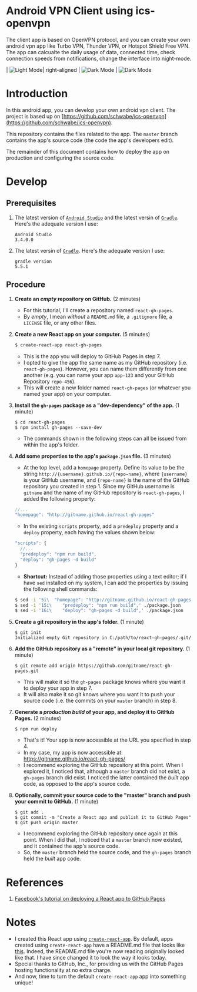 # Android VPN Client using ics-openvpn

The client app is based on OpenVPN protocol, and you can create your own android vpn app like Turbo VPN, Thunder VPN, or Hotspot Shield Free VPN. The app can calcualte the daily usage of data, connected time, check connection speeds from notifications, change the interface into night-mode.

| ![Light Mode](https://lh3.googleusercontent.com/DYA8r0_U2C0c0N0OMG16m1MQzKe3vpJ0utP-Phwd_3FSnDYTM35tOYArfFqGfobZsLE=w720-h310-rw)| right-aligned | ![Dark Mode](https://lh3.googleusercontent.com/yvUkS8eVus7uFmN29-A-xGWihG_4JyizZ-09X4rpjsoxL7tJH3vKFsvfRsD78dnfKFE=w720-h310-rw) | ![Dark Mode](https://lh3.googleusercontent.com/yvUkS8eVus7uFmN29-A-xGWihG_4JyizZ-09X4rpjsoxL7tJH3vKFsvfRsD78dnfKFE=w720-h310-rw)



# Introduction

In this android app, you can develop your own android vpn client. The project is based up on [https://github.com/schwabe/ics-openvpn](https://github.com/schwabe/ics-openvpn).

This repository contains the files related to the app. The `master` branch contains the app's source code (the code the app's developers edit).

The remainder of this document contains how to deploy the app on production and configuring the source code.

# Develop

## Prerequisites

1. The latest version of [`Android Studio`](https://developer.android.com/studio) and the latest versin of [`Gradle`](https://gradle.org/). Here's the adequate version I use:

    ```
    Android Studio
    3.4.0.0
    
    ```
1. The latest versin of [`Gradle`](https://gradle.org/). Here's the adequate version I use:
    
    ```
    gradle version
    5.5.1
    ```

## Procedure

1. **Create an *empty* repository on GitHub.** (2 minutes)

    * For this tutorial, I'll create a repository named `react-gh-pages`.
    * By *empty*, I mean *without* a `README.md` file, a `.gitignore` file, a `LICENSE` file, or any other files.

2. **Create a new React app on your computer.** (5 minutes)

    ```sh
    $ create-react-app react-gh-pages
    ```
    
    * This is the app you will deploy to GitHub Pages in step 7.
    * I opted to give the app the same name as my GitHub repository (i.e. `react-gh-pages`). However, you can name them differently from one another (e.g. you can name your app `app-123` and your GitHub Repository `repo-456`).
    * This will create a new folder named `react-gh-pages` (or whatever you named your app) on your computer.

3. **Install the `gh-pages` package as a "dev-dependency" of the app.** (1 minute)

    ```
    $ cd react-gh-pages
    $ npm install gh-pages --save-dev
    ```
    
    * The commands shown in the following steps can all be issued from within the app's folder.

4. **Add some properties to the app's `package.json` file.** (3 minutes)

    * At the top level, add a `homepage` property. Define its value to be the string `http://{username}.github.io/{repo-name}`, where `{username}` is your GitHub username, and `{repo-name}` is the name of the GitHub repository you created in step 1. Since my GitHub username is `gitname` and the name of my GitHub repository is `react-gh-pages`, I added the following property:
    
    ```js
    //...
    "homepage": "http://gitname.github.io/react-gh-pages"
    ```
    
    * In the existing `scripts` property, add a `predeploy` property and a `deploy` property, each having the values shown below:

    ```js
    "scripts": {
      //...
      "predeploy": "npm run build",
      "deploy": "gh-pages -d build"
    }
    ```
    
    * **Shortcut:** Instead of adding those properties using a text editor; if I have `sed` installed on my system, I can add the properties by issuing the following shell commands:
    
    ```sh
    $ sed -i '5i\  "homepage": "http://gitname.github.io/react-gh-pages",' ./package.json
    $ sed -i '15i\    "predeploy": "npm run build",' ./package.json
    $ sed -i '16i\    "deploy": "gh-pages -d build",' ./package.json
    ```
    
5. **Create a git repository in the app's folder.** (1 minute)

    ```
    $ git init
    Initialized empty Git repository in C:/path/to/react-gh-pages/.git/
    ```

6. **Add the GitHub repository as a "remote" in your local git repository.** (1 minute)

    ```
    $ git remote add origin https://github.com/gitname/react-gh-pages.git
    ```
    
    * This will make it so the `gh-pages` package knows where you want it to deploy your app in step 7.
    * It will also make it so git knows where you want it to push your source code (i.e. the commits on your `master` branch) in step 8.

7. **Generate a *production build* of your app, and deploy it to GitHub Pages.** (2 minutes)

    ```
    $ npm run deploy
    ```
    
    * That's it! Your app is now accessible at the URL you specified in step 4.
    * In my case, my app is now accessible at: https://gitname.github.io/react-gh-pages/
    * I recommend exploring the GitHub repository at this point. When I explored it, I noticed that, although a `master` branch did not exist, a `gh-pages` branch did exist. I noticed the latter contained the *built* app code, as opposed to the app's source code.

8. **Optionally, commit your source code to the "master" branch and push your commit to GitHub.** (1 minute)

    ```
    $ git add .
    $ git commit -m "Create a React app and publish it to GitHub Pages"
    $ git push origin master
    ```

    * I recommend exploring the GitHub repository once again at this point. When I did that, I noticed that a `master` branch now existed, and it contained the app's source code.
    * So, the `master` branch held the source code, and the `gh-pages` branch held the *built* app code.

# References

1. [Facebook's tutorial on deploying a React app to GitHub Pages](https://facebook.github.io/create-react-app/docs/deployment#github-pages-https-pagesgithubcom)

# Notes

* I created this React app using [`create-react-app`](https://github.com/facebookincubator/create-react-app). By default, apps created using `create-react-app` have a README.md file that looks like [this](https://github.com/facebookincubator/create-react-app/blob/master/packages/react-scripts/template/README.md). Indeed, the README.md file you're now reading originally looked like that. I have since changed it to look the way it looks today.
* Special thanks to GitHub, Inc., for providing us with the GitHub Pages hosting functionality at no extra charge.
* And now, time to turn the default `create-react-app` app into something unique!
